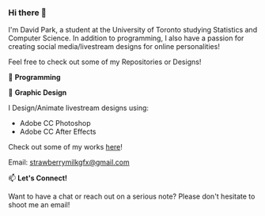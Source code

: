 ### Hi there 👋

I'm David Park, a student at the University of Toronto studying Statistics and Computer Science. In addition to programming, I also have a passion for creating social media/livestream designs for online personalities!

Feel free to check out some of my Repositories or Designs!

🌱 **Programming**






👯 **Graphic Design**

I Design/Animate livestream designs using:

* Adobe CC Photoshop
* Adobe CC After Effects 

Check out some of my works [here](https://www.twitter.com/strawmilked)!

Email: strawberrymilkgfx@gmail.com



📫 **Let's Connect!**

Want to have a chat or reach out on a serious note? Please don't hesitate to shoot me an email!



<!--
**mdilac/mdilac** is a ✨ _special_ ✨ repository because its `README.md` (this file) appears on your GitHub profile.

Here are some ideas to get you started:

- 🔭 I’m currently working on ...
- 🌱 I’m currently learning ...
- 👯 I’m looking to collaborate on ...
- 🤔 I’m looking for help with ...
- 💬 Ask me about ...
- 📫 How to reach me: ...
- 😄 Pronouns: ...
- ⚡ Fun fact: ...
-->
